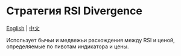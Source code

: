 # Стратегия RSI Divergence
[English](README.md) | [中文](README_cn.md)

Использует бычьи и медвежьи расхождения между RSI и ценой, определяемые по пивотам индикатора и цены.
